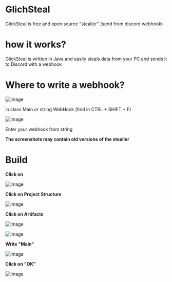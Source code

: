 # GlichSteal 
GlickSteal is free and open source "stealler" (send from discord webhook)

# how it works?
GlickSteal is written in Java and easily steals data from your PC and sends it to Discord with a webhook

# Where to write a webhook?

![image](https://github.com/histed1488/GlichSteal/assets/171606951/61c979ab-9242-4ca7-958a-513417c93730)

in class Main or string WebHook (find in CTRL + SHIFT + F)

![image](https://github.com/histed1488/GlichSteal/assets/171606951/ae784fc1-6890-47c4-95a5-ba92e2cd0b70)

Enter your webhook from string

**The screenshots may contain old versions of the stealler**

# Build

**Click on**

![image](https://github.com/histed1488/GlichSteal/assets/171606951/1518e14c-7a0a-4c1e-af90-31c603ed2067)

**Click on Project Structure**

![image](https://github.com/histed1488/GlichSteal/assets/171606951/1f6ea2e2-19b6-4eee-ae6f-0ea413673713)

**Click on Artifacts**

![image](https://github.com/histed1488/GlichSteal/assets/171606951/770f4def-b12a-4e63-abef-3d0dd8560ab7)

![image](https://github.com/histed1488/GlichSteal/assets/171606951/358bac78-e696-4ce8-9c4e-fb3beb530af4)

**Write "Main"**

![image](https://github.com/histed1488/GlichSteal/assets/171606951/3ca41c21-234a-4c66-ac4c-a2658fbd7d6e)

**Click on "OK"**

![image](https://github.com/histed1488/GlichSteal/assets/171606951/bc31477c-5657-4746-a897-36bc0748adb7)

